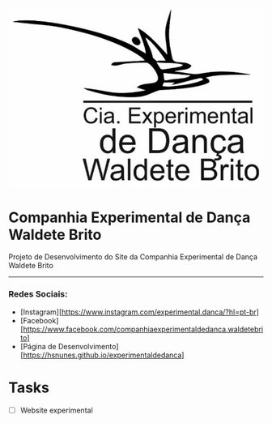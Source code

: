 ![](img/ciaexpdancawb_logotipo.jpeg)

# Companhia Experimental de Dança Waldete Brito

Projeto de Desenvolvimento do Site da Companhia Experimental de Dança Waldete Brito

---

### Redes Sociais:

- [Instagram][https://www.instagram.com/experimental.danca/?hl=pt-br]
- [Facebook][https://www.facebook.com/companhiaexperimentaldedanca.waldetebrito]
- [Página de Desenvolvimento][https://hsnunes.github.io/experimentaldedanca]

# Tasks

- [ ] Website experimental
